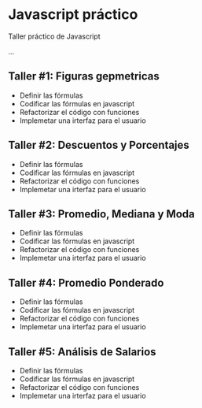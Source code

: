 # Javascript práctico

Taller práctico de Javascript

...

## Taller #1: Figuras gepmetricas

- Definir las fórmulas
- Codificar las fórmulas en javascript
- Refactorizar el código con funciones
- Implemetar una irterfaz para el usuario

## Taller #2: Descuentos y Porcentajes

- Definir las fórmulas
- Codificar las fórmulas en javascript
- Refactorizar el código con funciones
- Implemetar una irterfaz para el usuario

## Taller #3: Promedio, Mediana y Moda

- Definir las fórmulas
- Codificar las fórmulas en javascript
- Refactorizar el código con funciones
- Implemetar una irterfaz para el usuario

## Taller #4: Promedio Ponderado

- Definir las fórmulas
- Codificar las fórmulas en javascript
- Refactorizar el código con funciones
- Implemetar una irterfaz para el usuario

## Taller #5: Análisis de Salarios

- Definir las fórmulas
- Codificar las fórmulas en javascript
- Refactorizar el código con funciones
- Implemetar una irterfaz para el usuario

